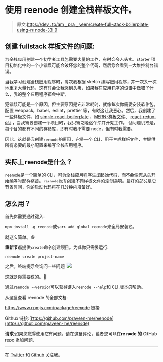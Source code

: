 # 使用 reenode 创建全栈样板文件。

> 原文:[https://dev . to/am _ pra _ veen/create-full-stack-boilerplate-using-re node-33i 9](https://dev.to/am_pra_veen/create-full-stack-boilerplate-using-reenode-33i9)

## [](#problems-with-creating-fullstack-boilerplate)创建 fullstack 样板文件的问题:

为全栈应用创建一个初学者工具包需要大量的工作，有时会令人头疼。starter 项目初始化中的一个小错误可能会破坏您的整个代码，然后您会看到一大堆控制台错误。

当我学习创建全栈应用程序时，每次我根据 sketch 编写应用程序，并一次又一次地重复大量代码，这有时会让我感到头疼，如果我在应用程序的设置中做错了什么，我的整个应用程序都会中断。

犯错误可能是一个原因，但主要原因是它非常耗时，就像每次你需要安装软件包，配置 webpack，babel，eslint，prettier 等，有时这让我恶心。然后，我创建了一些样板文件，如 [simple-react-boilerplate](https://github.com/praveen-me/simple-react-boilerplate) 、[MERN-样板文件](https://github.com/praveen-me/MERN-boilerplate)、 [react-redux-ssr](https://github.com/praveen-me/react-redux-ssr) ，当我需要创建一个项目时，我只需克隆这个库并开始工作。
但问题仍然是，每个目的都有不同的存储库，即有时我不需要 node，但有时我需要。

因此，这就是我创建`reenode`的原因，它是一个 CLI，用于生成样板文件，并提供所有必要的最小配置来编写全栈应用程序。

## [](#what-is-actually-raw-reenode-endraw-is-)实际上`reenode`是什么？

`reenode`是一个简单的 CLI，可为全栈应用程序生成起始代码，而不会像您从头开始编写时那样痛苦。`reenode`也有创建不同样板文件的定制选项。最好的部分是它节省时间，你的启动代码将在几分钟内准备好。

## [](#how-to-use-it)怎么用？

首先你需要通过键入:

`npm install -g reenode`或`yarn add global reenode`来全局安装它。

就这么简单。😃

**重新节点**提供`create`命令创建项目。为此你只需要运行:

```
reenode create project-name 
```

之后，终端提示会询问一些问题:
[![](../Images/2841db5944f89ad8cb6ead47e4962678.png)](https://res.cloudinary.com/practicaldev/image/fetch/s--dYYssnaI--/c_limit%2Cf_auto%2Cfl_progressive%2Cq_66%2Cw_880/https://praveen-me.github.io/reenode-b24111efa3e9d9a9791a2165834c4e0b.gif)

这就是你需要做的。🚀

通过`reenode --version`可以获得键入`reenode --help`和 CLI 版本的帮助。

从这里查看 reenode 的全部文档:

https://www.npmjs.com/package/reenode 链接:

Github 链接:[https://github.com/praveen-me/reenode](https://github.com/praveen-me/reenode)

**请求**:如果您觉得使用它有问题，请在这里评论，或者您可以在**re node 的** GitHub repo 添加问题。

* * *

在 [Twitter](https://twitter.com/am_pra_veen) 和 [Github](https://github.com/praveen-me) 关注我。